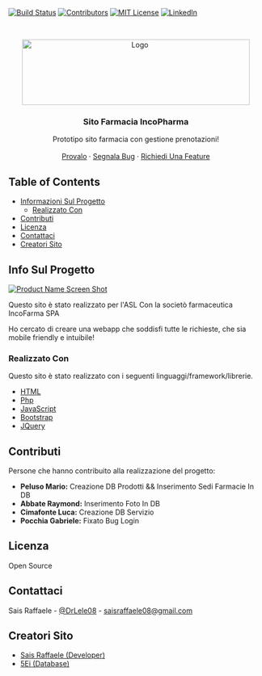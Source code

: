 <!-- PROJECT SHIELDS -->
[![Build Status][build-shield]]()
[![Contributors][contributors-shield]]()
[![MIT License][license-shield]][license-url]
[![LinkedIn][linkedin-shield]][linkedin-url]



<!-- PROJECT LOGO -->
<br />
<p align="center">
  <a href="https://saisraffaele.net/FarmaciaASL/ListaFarmacie.php">
    <img src="http://www.incofarma.it/images/logo_inco.gif" alt="Logo" width="450" height="130">
  </a>

  <h3 align="center">Sito Farmacia IncoPharma</h3>

  <p align="center">
    Prototipo sito farmacia con gestione prenotazioni!
    <br />
    <br />
    <a href="https://www.saisraffaele.net/FarmaciaASL">Provalo</a>
    ·
    <a href="https://www.saisraffaele.net/FarmaciaASL/Contattaci.php">Segnala Bug</a>
    ·
    <a href="https://www.saisraffaele.net/FarmaciaASL/Contattaci.php">Richiedi Una Feature</a>
  </p>
</p>



<!-- TABLE OF CONTENTS -->
## Table of Contents

* [Informazioni Sul Progetto](#info-sul-progetto)
  * [Realizzato Con](#realizzato-con)
* [Contributi](#contributi)
* [Licenza](#license)
* [Contattaci](#contattaci)
* [Creatori Sito](#creatori-sito)



<!-- ABOUT THE PROJECT -->
## Info Sul Progetto

[![Product Name Screen Shot][product-screenshot]](https://saisraffaele.net/FarmaciaASL)

Questo sito è stato realizzato per l'ASL Con la societò farmaceutica IncoFarma SPA

Ho cercato di creare una webapp che soddisfi tutte le richieste, che sia mobile friendly e intuibile!

### Realizzato Con
Questo sito è stato realizzato con i seguenti linguaggi/framework/librerie.
* [HTML](https://www.w3.org/html/)
* [Php](https://php.net/)
* [JavaScript](https://www.javascript.com/)
* [Bootstrap](https://getbootstrap.com)
* [JQuery](https://jquery.com)



<!-- CONTRIBUTING -->
## Contributi

Persone che hanno contribuito alla realizzazione del progetto:

* **Peluso Mario:** Creazione DB Prodotti && Inserimento Sedi Farmacie In DB
* **Abbate Raymond:** Inserimento Foto In DB
* **Cimafonte Luca:** Creazione DB Servizio
* **Pocchia Gabriele:** Fixato Bug Login 


<!-- LICENSE -->
## Licenza

Open Source



<!-- CONTACT -->
## Contattaci

Sais Raffaele - [@DrLele08](https://twitter.com/DrLele08) - saisraffaele08@gmail.com




<!-- ACKNOWLEDGEMENTS -->
## Creatori Sito
* [Sais Raffaele (Developer)](https://twitter.com/DrLele08)
* [5Ei (Database)](https://twitter.com/DrLele08)





<!-- MARKDOWN LINKS & IMAGES -->
[build-shield]: https://img.shields.io/badge/build-passing-brightgreen.svg?style=flat-square
[contributors-shield]: https://img.shields.io/badge/contributors-1-orange.svg?style=flat-square
[license-shield]: https://img.shields.io/badge/license-MIT-blue.svg?style=flat-square
[license-url]: https://choosealicense.com/licenses/mit
[linkedin-shield]: https://img.shields.io/badge/-LinkedIn-black.svg?style=flat-square&logo=linkedin&colorB=555
[linkedin-url]: https://www.linkedin.com/in/raffaele-sais-746ba8174/
[product-screenshot]: https://saisraffaele.net/FarmaciaASL/img/Screen.PNG
